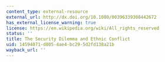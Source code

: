 ```yaml
---
content_type: external-resource
external_url: http://dx.doi.org/10.1080/00396339308442672
has_external_license_warning: true
license: https://en.wikipedia.org/wiki/All_rights_reserved
status: ''
title: The Security Dilemma and Ethnic Conflict
uid: 14594071-d805-4ae4-bc29-5d2fd138a21b
wayback_url: ''
---
```

